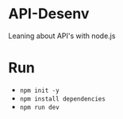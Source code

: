 # API-Desenv
Leaning about API's with node.js

# Run
- `npm init -y`
- `npm install dependencies`
- `npm run dev`
